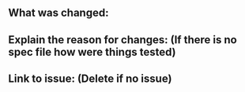 ## What was changed:

## Explain the reason for changes: (If there is no spec file how were things tested)

## Link to issue: (Delete if no issue)